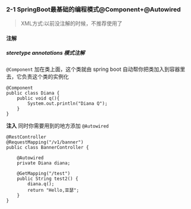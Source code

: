 ### 2-1 SpringBoot最基础的编程模式@Component+@Autowired

> XML方式:以前没注解的时候，不推荐使用了

#### 注解

##### steretype annotations 模式注解

`@Component` 加在类上面，这个类就由 spring boot 自动帮你把类加入到容器里去，它负责这个类的实例化


```$xslt
@Component
public class Diana {
    public void q(){
        System.out.println("Diana Q");
    }
}
```

**注入** 同时你需要用到的地方添加 `@Autowired`

```$xslt
@RestController
@RequestMapping("/v1/banner")
public class BannerController {

    @Autowired
    private Diana diana;

    @GetMapping("/test")
    public String test2() {
        diana.q();
        return "Hello,亚瑟";
    }
}

```